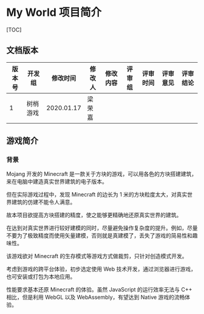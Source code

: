 # My World 项目简介

[TOC]

## 文档版本

| 版本号 | 开发组 | 修改时间 | 修改人 | 修改内容 | 评审组 | 评审时间 | 评审意见 | 评审结论 |
| ------ | ------ | -------- | ------ | ------ | -------- | -------- | -------- | -------- |
| 1 | 树梢游戏 | 2020.01.17 | 梁荣嘉 |        |          |          |||

## 游戏简介

### 背景

Mojang 开发的 Minecraft 是一款关于方块的游戏，可以用各色的方块搭建建筑，来在电脑中建造真实世界建筑的电子版本。

但在实际游戏过程中，发现 Minecraft 的边长为 1 米的方块粒度太大，对真实世界建筑的仿建不能令人满意。

故本项目欲提高方块搭建的精度，使之能够更精确地还原真实世界的建筑。

在达到对真实世界进行较好建模的同时，尽量避免操作复杂度的提升。例如，尽量不要为了极致精度而使用矢量建模，否则就是真建模了，丢失了游戏的简易性和趣味性。

该游戏欲对 Minecraft 的生存模式等游戏方式做裁剪，只针对创造模式开发。

考虑到游戏的跨平台体验，初步选定使用 Web 技术开发，通过浏览器进行游戏，也可安装或打包为本地应用。

性能要求基本还原 Minecraft 的体验。虽然 JavaScript 的运行效率无法与 C++ 相比，但是利用 WebGL 以及 WebAssembly，有望达到 Native 游戏的流畅体验。
